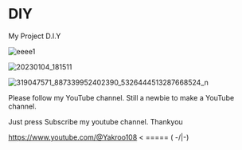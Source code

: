 # DIY
My Project D.I.Y 

![eeee1](https://user-images.githubusercontent.com/56666070/215519461-e569d3a9-4599-41ff-b34d-5dcde7b6a1b5.PNG)

![20230104_181511](https://user-images.githubusercontent.com/56666070/215519539-711aa1ab-3913-4cc7-b64e-cbcb7ae37074.png)

![319047571_887339952402390_5326444513287668524_n](https://user-images.githubusercontent.com/56666070/215519613-26055162-8cca-4f1e-bc9d-7843017ae328.jpg)

Please follow my YouTube channel. Still a newbie to make a YouTube channel.

Just press Subscribe my youtube channel. Thankyou

https://www.youtube.com/@Yakroo108  < ===== ( -/|\-) 
